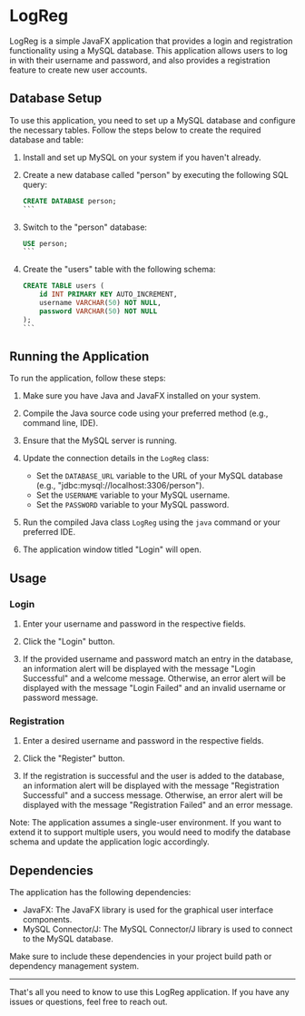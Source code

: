 # LogReg

LogReg is a simple JavaFX application that provides a login and registration functionality using a MySQL database. 
This application allows users to log in with their username and password, and also provides a registration feature to create new user accounts.

## Database Setup

To use this application, you need to set up a MySQL database and configure the necessary tables. 
Follow the steps below to create the required database and table:

1. Install and set up MySQL on your system if you haven't already.

2. Create a new database called "person" by executing the following SQL query:
   ````sql
   CREATE DATABASE person;
   ```

3. Switch to the "person" database:
   ````sql
   USE person;
   ```

4. Create the "users" table with the following schema:
   ````sql
   CREATE TABLE users (
       id INT PRIMARY KEY AUTO_INCREMENT,
       username VARCHAR(50) NOT NULL,
       password VARCHAR(50) NOT NULL
   );
   ```

## Running the Application

To run the application, follow these steps:

1. Make sure you have Java and JavaFX installed on your system.

2. Compile the Java source code using your preferred method (e.g., command line, IDE).

3. Ensure that the MySQL server is running.

4. Update the connection details in the `LogReg` class:

    - Set the `DATABASE_URL` variable to the URL of your MySQL database (e.g., "jdbc:mysql://localhost:3306/person").
    - Set the `USERNAME` variable to your MySQL username.
    - Set the `PASSWORD` variable to your MySQL password.

5. Run the compiled Java class `LogReg` using the `java` command or your preferred IDE.

6. The application window titled "Login" will open.

## Usage

### Login

1. Enter your username and password in the respective fields.

2. Click the "Login" button.

3. If the provided username and password match an entry in the database,
 an information alert will be displayed with the message "Login Successful" and a welcome message.
 Otherwise, an error alert will be displayed with the message "Login Failed" and an invalid username or password message.

### Registration

1. Enter a desired username and password in the respective fields.

2. Click the "Register" button.

3. If the registration is successful and the user is added to the database,
  an information alert will be displayed with the message "Registration Successful" and a success message.
  Otherwise, an error alert will be displayed with the message "Registration Failed" and an error message.

Note: The application assumes a single-user environment. If you want to extend it to support multiple users, 
you would need to modify the database schema and update the application logic accordingly.

## Dependencies

The application has the following dependencies:

- JavaFX: The JavaFX library is used for the graphical user interface components.
- MySQL Connector/J: The MySQL Connector/J library is used to connect to the MySQL database.

Make sure to include these dependencies in your project build path or dependency management system.

---

That's all you need to know to use this LogReg application. If you have any issues or questions, feel free to reach out.
